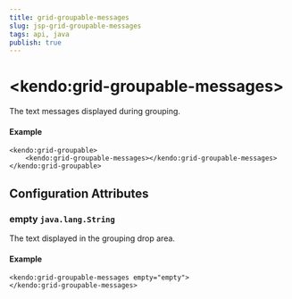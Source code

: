 ```yaml
---
title: grid-groupable-messages
slug: jsp-grid-groupable-messages
tags: api, java
publish: true
---
```


# \<kendo:grid-groupable-messages\>

The text messages displayed during grouping.

#### Example
    <kendo:grid-groupable>
        <kendo:grid-groupable-messages></kendo:grid-groupable-messages>
    </kendo:grid-groupable>

## Configuration Attributes

### empty `java.lang.String`

The text displayed in the grouping drop area.

#### Example
    <kendo:grid-groupable-messages empty="empty">
    </kendo:grid-groupable-messages>

 
